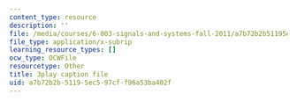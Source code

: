 ```yaml
---
content_type: resource
description: ''
file: /media/courses/6-003-signals-and-systems-fall-2011/a7b72b2b51195ec597cff96a53ba402f_OT04cEdpK-M.vtt
file_type: application/x-subrip
learning_resource_types: []
ocw_type: OCWFile
resourcetype: Other
title: 3play caption file
uid: a7b72b2b-5119-5ec5-97cf-f96a53ba402f
---
```

